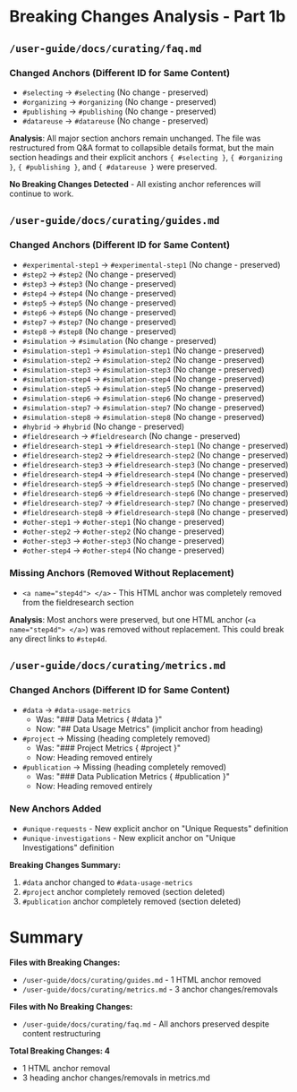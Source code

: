 # Breaking Changes Analysis - Part 1b

## `/user-guide/docs/curating/faq.md`

### Changed Anchors (Different ID for Same Content)
- `#selecting` → `#selecting` (No change - preserved)
- `#organizing` → `#organizing` (No change - preserved)  
- `#publishing` → `#publishing` (No change - preserved)
- `#datareuse` → `#datareuse` (No change - preserved)

**Analysis**: All major section anchors remain unchanged. The file was restructured from Q&A format to collapsible details format, but the main section headings and their explicit anchors `{ #selecting }`, `{ #organizing }`, `{ #publishing }`, and `{ #datareuse }` were preserved.

**No Breaking Changes Detected** - All existing anchor references will continue to work.

## `/user-guide/docs/curating/guides.md`

### Changed Anchors (Different ID for Same Content)
- `#experimental-step1` → `#experimental-step1` (No change - preserved)
- `#step2` → `#step2` (No change - preserved)
- `#step3` → `#step3` (No change - preserved)
- `#step4` → `#step4` (No change - preserved)
- `#step5` → `#step5` (No change - preserved)
- `#step6` → `#step6` (No change - preserved)
- `#step7` → `#step7` (No change - preserved)
- `#step8` → `#step8` (No change - preserved)
- `#simulation` → `#simulation` (No change - preserved)
- `#simulation-step1` → `#simulation-step1` (No change - preserved)
- `#simulation-step2` → `#simulation-step2` (No change - preserved)
- `#simulation-step3` → `#simulation-step3` (No change - preserved)
- `#simulation-step4` → `#simulation-step4` (No change - preserved)
- `#simulation-step5` → `#simulation-step5` (No change - preserved)
- `#simulation-step6` → `#simulation-step6` (No change - preserved)
- `#simulation-step7` → `#simulation-step7` (No change - preserved)
- `#simulation-step8` → `#simulation-step8` (No change - preserved)
- `#hybrid` → `#hybrid` (No change - preserved)
- `#fieldresearch` → `#fieldresearch` (No change - preserved)
- `#fieldresearch-step1` → `#fieldresearch-step1` (No change - preserved)
- `#fieldresearch-step2` → `#fieldresearch-step2` (No change - preserved)
- `#fieldresearch-step3` → `#fieldresearch-step3` (No change - preserved)
- `#fieldresearch-step4` → `#fieldresearch-step4` (No change - preserved)
- `#fieldresearch-step5` → `#fieldresearch-step5` (No change - preserved)
- `#fieldresearch-step6` → `#fieldresearch-step6` (No change - preserved)
- `#fieldresearch-step7` → `#fieldresearch-step7` (No change - preserved)
- `#fieldresearch-step8` → `#fieldresearch-step8` (No change - preserved)
- `#other-step1` → `#other-step1` (No change - preserved)
- `#other-step2` → `#other-step2` (No change - preserved)
- `#other-step3` → `#other-step3` (No change - preserved)
- `#other-step4` → `#other-step4` (No change - preserved)

### Missing Anchors (Removed Without Replacement)
- `<a name="step4d"> </a>` - This HTML anchor was completely removed from the fieldresearch section

**Analysis**: Most anchors were preserved, but one HTML anchor (`<a name="step4d"> </a>`) was removed without replacement. This could break any direct links to `#step4d`.

## `/user-guide/docs/curating/metrics.md`

### Changed Anchors (Different ID for Same Content)
- `#data` → `#data-usage-metrics` 
  - Was: "### Data Metrics { #data }"
  - Now: "## Data Usage Metrics" (implicit anchor from heading)
- `#project` → Missing (heading completely removed)
  - Was: "### Project Metrics { #project }"
  - Now: Heading removed entirely
- `#publication` → Missing (heading completely removed)  
  - Was: "### Data Publication Metrics { #publication }"
  - Now: Heading removed entirely

### New Anchors Added
- `#unique-requests` - New explicit anchor on "Unique Requests" definition
- `#unique-investigations` - New explicit anchor on "Unique Investigations" definition

**Breaking Changes Summary:**
1. `#data` anchor changed to `#data-usage-metrics` 
2. `#project` anchor completely removed (section deleted)
3. `#publication` anchor completely removed (section deleted)

# Summary

**Files with Breaking Changes:**
- `/user-guide/docs/curating/guides.md` - 1 HTML anchor removed
- `/user-guide/docs/curating/metrics.md` - 3 anchor changes/removals

**Files with No Breaking Changes:**  
- `/user-guide/docs/curating/faq.md` - All anchors preserved despite content restructuring

**Total Breaking Changes: 4**
- 1 HTML anchor removal
- 3 heading anchor changes/removals in metrics.md